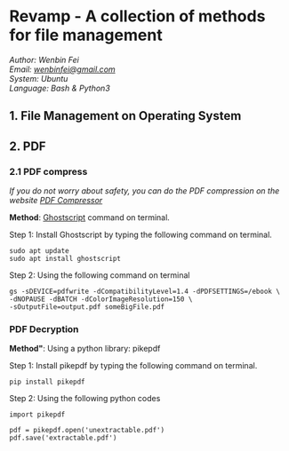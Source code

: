 # Revamp - A collection of methods for file management
*Author: Wenbin Fei  
Email:	 wenbinfei@gmail.com  
System:  Ubuntu  
Language: Bash & Python3*

## 1. File Management on Operating System


## 2. PDF
### 2.1 PDF compress
*If you do not worry about safety, you can do the PDF compression on the website [PDF Compressor](https://pdfcompressor.com/)*

**Method**: [Ghostscript](https://www.ghostscript.com/doc/current/Use.htm) command on terminal.

Step 1: Install Ghostscript by typing the following command on terminal.
```
sudo apt update
sudo apt install ghostscript
```
Step 2: Using the following command on terminal
```
gs -sDEVICE=pdfwrite -dCompatibilityLevel=1.4 -dPDFSETTINGS=/ebook \
-dNOPAUSE -dBATCH -dColorImageResolution=150 \
-sOutputFile=output.pdf someBigFile.pdf
```

### PDF Decryption
**Method"**: Using a python library: pikepdf

Step 1: Install pikepdf by typing the following command on terminal.
```
pip install pikepdf
```
Step 2: Using the following python codes
```
import pikepdf

pdf = pikepdf.open('unextractable.pdf')
pdf.save('extractable.pdf')
```
